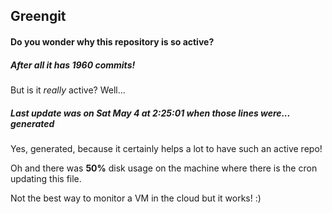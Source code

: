 ## Greengit

#### Do you wonder why this repository is so active?

##### After all it has 1960 commits!

But is it *really* active? Well...

##### Last update was on Sat May 4 at 2:25:01 when those lines were... generated

Yes, generated, because it certainly helps a lot to have such an active repo!

Oh and there was **50%** disk usage on the machine
where there is the cron updating this file.

Not the best way to monitor a VM in the cloud but it works! :)
